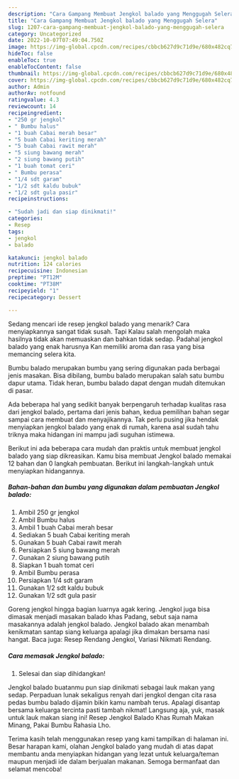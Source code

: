 ```yaml
---
description: "Cara Gampang Membuat Jengkol balado yang Menggugah Selera"
title: "Cara Gampang Membuat Jengkol balado yang Menggugah Selera"
slug: 1207-cara-gampang-membuat-jengkol-balado-yang-menggugah-selera
category: Uncategorized
date: 2022-10-07T07:49:04.750Z
image: https://img-global.cpcdn.com/recipes/cbbcb627d9c71d9e/680x482cq70/jengkol-balado-foto-resep-utama.jpg
hideToc: false
enableToc: true
enableTocContent: false
thumbnail: https://img-global.cpcdn.com/recipes/cbbcb627d9c71d9e/680x482cq70/jengkol-balado-foto-resep-utama.jpg
cover: https://img-global.cpcdn.com/recipes/cbbcb627d9c71d9e/680x482cq70/jengkol-balado-foto-resep-utama.jpg
author: Admin
authorAv: notfound
ratingvalue: 4.3
reviewcount: 14
recipeingredient:
- "250 gr jengkol"
- " Bumbu halus"
- "1 buah Cabai merah besar"
- "5 buah Cabai keriting merah"
- "5 buah Cabai rawit merah"
- "5 siung bawang merah"
- "2 siung bawang putih"
- "1 buah tomat ceri"
- " Bumbu perasa"
- "1/4 sdt garam"
- "1/2 sdt kaldu bubuk"
- "1/2 sdt gula pasir"
recipeinstructions:

- "Sudah jadi dan siap dinikmati!"
categories:
- Resep
tags:
- jengkol
- balado

katakunci: jengkol balado 
nutrition: 124 calories
recipecuisine: Indonesian
preptime: "PT12M"
cooktime: "PT38M"
recipeyield: "1"
recipecategory: Dessert

---
```



Sedang mencari ide resep jengkol balado yang menarik? Cara menyiapkannya sangat tidak susah. Tapi Kalau salah mengolah maka hasilnya tidak akan memuaskan dan bahkan tidak sedap. Padahal jengkol balado yang enak harusnya Kan memiliki aroma dan rasa yang bisa memancing selera kita.


Bumbu balado merupakan bumbu yang sering digunakan pada berbagai jenis masakan. Bisa dibilang, bumbu balado merupakan salah satu bumbu dapur utama. Tidak heran, bumbu balado dapat dengan mudah ditemukan di pasar.

Ada beberapa hal yang sedikit banyak berpengaruh terhadap kualitas rasa dari jengkol balado, pertama dari jenis bahan, kedua pemilihan bahan segar sampai cara membuat dan menyajikannya. Tak perlu pusing jika hendak menyiapkan jengkol balado yang enak di rumah, karena asal sudah tahu triknya maka hidangan ini mampu jadi suguhan istimewa.


Berikut ini ada beberapa cara mudah dan praktis untuk membuat jengkol balado yang siap dikreasikan. Kamu bisa membuat Jengkol balado memakai 12 bahan dan 0 langkah pembuatan. Berikut ini langkah-langkah untuk menyiapkan hidangannya.

<!--inarticleads1-->

##### Bahan-bahan dan bumbu yang digunakan dalam pembuatan Jengkol balado:

1. Ambil 250 gr jengkol
1. Ambil  Bumbu halus
1. Ambil 1 buah Cabai merah besar
1. Sediakan 5 buah Cabai keriting merah
1. Gunakan 5 buah Cabai rawit merah
1. Persiapkan 5 siung bawang merah
1. Gunakan 2 siung bawang putih
1. Siapkan 1 buah tomat ceri
1. Ambil  Bumbu perasa
1. Persiapkan 1/4 sdt garam
1. Gunakan 1/2 sdt kaldu bubuk
1. Gunakan 1/2 sdt gula pasir


Goreng jengkol hingga bagian luarnya agak kering. Jengkol juga bisa dimasak menjadi masakan balado khas Padang, sebut saja nama masakannya adalah jengkol balado. Jengkol balado akan menambah kenikmatan santap siang keluarga apalagi jika dimakan bersama nasi hangat. Baca juga: Resep Rendang Jengkol, Variasi Nikmati Rendang. 

<!--inarticleads2-->

##### Cara memasak Jengkol balado:


1. Selesai dan siap dihidangkan!

Jengkol balado buatanmu pun siap dinikmati sebagai lauk makan yang sedap. Perpaduan lunak sekaligus renyah dari jengkol dengan cita rasa pedas bumbu balado dijamin bikin kamu nambah terus. Apalagi disantap bersama keluarga tercinta pasti tambah nikmat! Langsung aja, yuk, masak untuk lauk makan siang ini! Resep Jengkol Balado Khas Rumah Makan Minang, Pakai Bumbu Rahasia Lho. 

Terima kasih telah menggunakan resep yang kami tampilkan di halaman ini. Besar harapan kami, olahan Jengkol balado yang mudah di atas dapat membantu anda menyiapkan hidangan yang lezat untuk keluarga/teman maupun menjadi ide dalam berjualan makanan. Semoga bermanfaat dan selamat mencoba!
